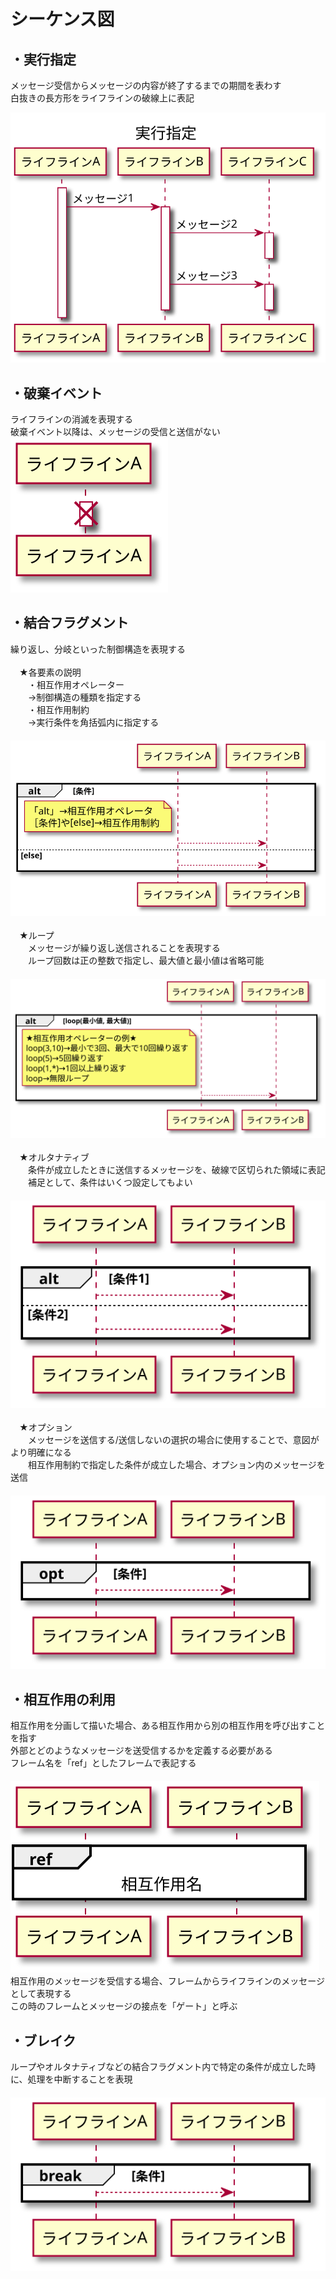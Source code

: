 # シーケンス図

## ・実行指定
メッセージ受信からメッセージの内容が終了するまでの期間を表わす  
白抜きの長方形をライフラインの破線上に表記

![UML描画(実行指定)](images/sequence-executionspecification.svg)

## ・破棄イベント
ライフラインの消滅を表現する  
破棄イベント以降は、メッセージの受信と送信がない  
![UML描画(破棄イベント)](images/sequence-discardevent.svg)

## ・結合フラグメント  
繰り返し、分岐といった制御構造を表現する  
<br />
　★各要素の説明  
　　・相互作用オペレーター  
　　→制御構造の種類を指定する  
　　・相互作用制約  
　　→実行条件を角括弧内に指定する  
　　![UML描画(結合フラグメントの表記法)](images/sequence-bondedfragment.svg)  
<br />
　★ループ  
　　メッセージが繰り返し送信されることを表現する    
　　ループ回数は正の整数で指定し、最大値と最小値は省略可能  
　　![UML描画(ループの表記法)](images/sequence-bondedfragmentloop.svg)  
<br />
　★オルタナティブ  
　　条件が成立したときに送信するメッセージを、破線で区切られた領域に表記  
　　補足として、条件はいくつ設定してもよい   
　　![UML描画(オルタナティブの表記法)](images/sequence-bondedfragmentalternatives.svg)  
<br />
　★オプション  
　　メッセージを送信する/送信しないの選択の場合に使用することで、意図がより明確になる  
　　相互作用制約で指定した条件が成立した場合、オプション内のメッセージを送信  
　　![UML描画(オプションの表記法)](images/sequence-bondedfragmentoption.svg)  

## ・相互作用の利用  
相互作用を分画して描いた場合、ある相互作用から別の相互作用を呼び出すことを指す  
外部とどのようなメッセージを送受信するかを定義する必要がある  
フレーム名を「ref」としたフレームで表記する  
　　![UML描画(相互作用の利用の表記法)](images/sequence-bondedfragmentinteractionuse.svg)  
相互作用のメッセージを受信する場合、フレームからライフラインのメッセージとして表現する  
この時のフレームとメッセージの接点を「ゲート」と呼ぶ  

## ・ブレイク  
ループやオルタナティブなどの結合フラグメント内で特定の条件が成立した時に、処理を中断することを表現  
　　![UML描画(オルタナティブの表記法)](images/sequence-bondedfragmentbreak.svg)  